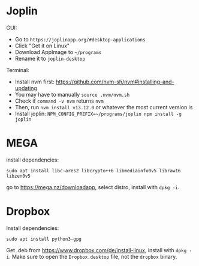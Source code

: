 # Joplin

GUI:
- Go to `https://joplinapp.org/#desktop-applications`
- Click "Get it on Linux"
- Download AppImage to `~/programs`
- Rename it to `joplin-desktop`

Terminal:
- Install nvm first: https://github.com/nvm-sh/nvm#installing-and-updating
- You may have to manually `source .nvm/nvm.sh`
- Check if `command -v nvm` returns `nvm`
- Then, run `nvm install v13.12.0` or whatever the most current version is
- Install joplin: `NPM_CONFIG_PREFIX=~/programs/joplin npm install -g joplin`

# MEGA

install dependencies:
```
sudo apt install libc-ares2 libcrypto++6 libmediainfo0v5 libraw16 libzen0v5
```
go to https://mega.nz/downloadapp, select distro, install with `dpkg -i`.

# Dropbox

Install dependencies:
```
sudo apt install python3-gpg
```
Get .deb from https://www.dropbox.com/de/install-linux, install with `dpkg -i`.
Make sure to open the `Dropbox.desktop` file, not the `dropbox` binary.
